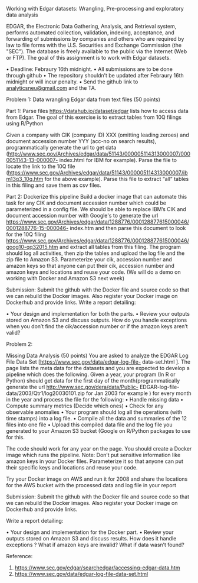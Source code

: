 Working with Edgar datasets: Wrangling, Pre-processing and exploratory data analysis

EDGAR, the Electronic Data Gathering, Analysis, and Retrieval system, performs automated collection, validation, indexing, acceptance, and forwarding of submissions by companies and others who are required by law to file forms with the U.S. Securities and Exchange Commission (the "SEC"). The database is freely available to the public via the Internet (Web or FTP).
The goal of this assignment is to work with Edgar datasets.

•	Deadline: Febraury 16th midnight.
•	All submissions are to be done through github
•	The repository shouldn’t be updated after Febraury 16th midnight or will incur penalty.
•	Send the github link to analyticsneu@gmail.com and the TA.

Problem 1: Data wrangling Edgar data from text files (50 points)

Part 1: Parse files
https://datahub.io/dataset/edgar lists how to access data from Edgar. The goal of this exercise is to extract tables from 10Q filings using R/Python

Given a company with CIK (company ID) XXX (omitting leading zeroes) and document accession number YYY (acc-no on search results), programmatically generate the url to get data (http://www.sec.gov/Archives/edgar/data/51143/000005114313000007/0000051143-13-000007- index.html for IBM for example). Parse the file to locate the link to the 10Q file (https://www.sec.gov/Archives/edgar/data/51143/000005114313000007/ibm13q3_10q.htm for the above example). Parse this file to extract “all” tables in this filing and save them as csv files.

Part 2: Dockerize this pipeline
Build a docker image that can automate this task for any CIK and document accession number which could be parameterized in a config file. We should be able to replace IBM’s CIK and document accession number with Google's to generate the url https://www.sec.gov/Archives/edgar/data/1288776/000128877615000046/0001288776-15-000046- index.htm and then parse this document to look for the 10Q filing https://www.sec.gov/Archives/edgar/data/1288776/000128877615000046/goog10-qq32015.htm and extract all tables from this filing. The program should log all activities, then zip the tables and upload the log file and the zip file to Amazon S3. Parameterize your cik, accession number and amazon keys so that
anyone can put their cik, accession number and amazon keys and locations and reuse your code. (We will do a demo on working with Docker and Amazon S3 next week)

Submission:
Submit the github with the Docker file and source code so that we can rebuild the Docker images. Also register your Docker image on Dockerhub and provide links. Write a report detailing:

•	Your design and implementation for both the parts.
•	Review your outputs stored on Amazon S3 and discuss outputs. How do you handle exceptions when you don’t find the cik/accession number or if the amazon keys aren’t valid?
 
Problem 2:

Missing Data Analysis (50 points)
You are asked to analyze the EDGAR Log File Data Set [https://www.sec.gov/data/edgar-log-file- data-set.html ]. The page lists the meta data for the datasets and you are expected to develop a pipeline which does the following. Given a year, your program (In R or Python) should get data for the first day of the month(programmatically generate the url http://www.sec.gov/dera/data/Public- EDGAR-log-file-data/2003/Qtr1/log20030101.zip for Jan 2003 for example ) for every month in the year and process the file for the following:
•	Handle missing data
•	Compute summary metrics (Decide which ones)
•	Check for any observable anomalies
•	Your program should log all the operations (with time stamps) into a log file.
•	Compile all the data and summaries of the 12 files into one file
•	Upload this compiled data file and the log file you generated to your Amazon S3 bucket (Google on R/Python packages to use for this.

The code should work for any year on the page. You should create a Docker image which runs the pipeline. Note: Don’t put sensitive information like amazon keys in your Docker files. Parameterize it so that anyone can put their specific keys and locations and reuse your code.


Try your Docker image on AWS and run it for 2008 and share the locations for the AWS bucket with the processed data and log file in your report

Submission:
Submit the github with the Docker file and source code so that we can rebuild the Docker images. Also register your Docker image on Dockerhub and provide links.

Write a report detailing:


•	Your design and implementation for the Docker part.
•	Review your outputs stored on Amazon S3 and discuss results. How does it handle exceptions ? What if amazon keys are invalid? What if data wasn’t found?


Reference:
1.	https://www.sec.gov/edgar/searchedgar/accessing-edgar-data.htm
2.	https://www.sec.gov/data/edgar-log-file-data-set.html
